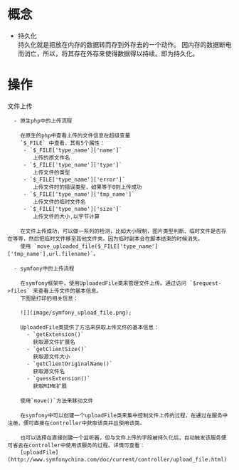 # 概念
  
  - 持久化  
    持久化就是把放在内存的数据转而存到外存去的一个动作。
    因内存的数据断电而消亡，所以，将其存在外存来使得数据得以持续。即为持久化。

# 操作

  文件上传
    
      - 原生php中的上传流程
      
        在原生的php中查看上传的文件信息在超级变量
        `$_FILE` 中查看，其有5个属性：
         - `$_FILE['type_name']['name']`    
            上传的原文件名 
         - `$_FILE['type_name']['type']`  
            上传文件的类型
         - `$_FILE['type_name']['error']`  
            上传文件时的错误类型，如果等于0则上传成功
         - `$_FILE['type_name']['tmp_name']`  
            上传文件的临时文件名
         - `$_FILE['type_name']['size']`  
            上传文件的大小,以字节计算

        在文件上传成功，可以做一系列的检测，比如大小限制，图片类型判断、临时文件是否存在等等，然后把临时文件移至其他文件夹。因为临时副本会在脚本结束的时候消失。
        使用 `move_uploaded_file($_FILE['type_name']['tmp_name'],url.filename)`。

      - symfony中的上传流程 
        
        在symfony框架中，使用UploadedFile类来管理文件上传。通过访问 `$request->files` 来查看上传文件的基本信息。
        下图是打印的相关信息：

        ![](image/symfony_upload_file.png);

        UploadedFile类提供了方法来获取上传文件的基本信息：
          - `getExtension()` 
            获取源文件扩展名
          - `getClientSize()`  
            获取源文件大小
          - `getClientOriginalName()`  
            获取源文件名
          - `guessExtension()`  
            获取MIME扩展

        使用`move()`方法来移动文件

        在symfony中可以创建一个uploadFile类来集中控制文件上传的过程，在通过在服务中注册，便可直接在controller中获取该类并且使用该类。

        也可以选择在直接创建一个监听器，但与文件上传的字段被持久化后，自动触发该服务便可省去在controller中使用该服务的过程。详情可查看：  
        [uploadFile](http://www.symfonychina.com/doc/current/controller/upload_file.html)